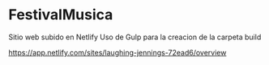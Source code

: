 # FestivalMusica
Sitio web subido en Netlify
Uso de Gulp para la creacion de la carpeta build

https://app.netlify.com/sites/laughing-jennings-72ead6/overview
